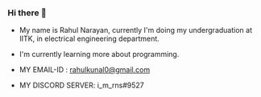### Hi there 👋

- My name is Rahul Narayan, currently I'm doing my undergraduation at IITK, in electrical engineering department.
- I'm currently learning more about programming.

- MY EMAIL-ID      : rahulkunal0@gmail.com
- MY DISCORD SERVER: i_m_rns#9527
<!--
**rahulnarayaniitk/rahulnarayaniitk** is a ✨ _special_ ✨ repository because its `README.md` (this file) appears on your GitHub profile.

Here are some ideas to get you started:

- 🔭 I’m currently working on ...
- 🌱 I’m currently learning ...
- 👯 I’m looking to collaborate on ...
- 🤔 I’m looking for help with ...
- 💬 Ask me about ...
- 📫 How to reach me: ...
- 😄 Pronouns: ...
- ⚡ Fun fact: ...
-->
